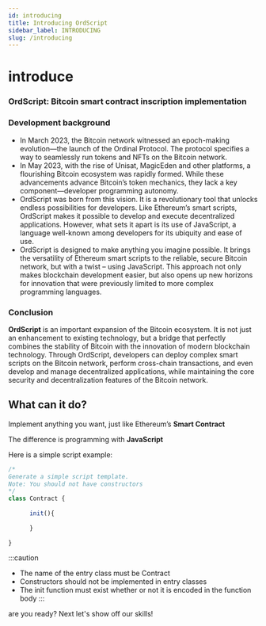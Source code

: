 ```yaml
---
id: introducing 
title: Introducing OrdScript
sidebar_label: INTRODUCING 
slug: /introducing
---
```

 
# introduce
 

### OrdScript: Bitcoin smart contract inscription implementation


### Development background
- In March 2023, the Bitcoin network witnessed an epoch-making evolution—the launch of the Ordinal Protocol. The protocol specifies a way to seamlessly run tokens and NFTs on the Bitcoin network.
- In May 2023, with the rise of Unisat, MagicEden and other platforms, a flourishing Bitcoin ecosystem was rapidly formed. While these advancements advance Bitcoin’s token mechanics, they lack a key component—developer programming autonomy.
- OrdScript was born from this vision. It is a revolutionary tool that unlocks endless possibilities for developers. Like Ethereum’s smart scripts, OrdScript makes it possible to develop and execute decentralized applications. However, what sets it apart is its use of JavaScript, a language well-known among developers for its ubiquity and ease of use.
- OrdScript is designed to make anything you imagine possible. It brings the versatility of Ethereum smart scripts to the reliable, secure Bitcoin network, but with a twist – using JavaScript. This approach not only makes blockchain development easier, but also opens up new horizons for innovation that were previously limited to more complex programming languages.

### Conclusion

  **OrdScript** is an important expansion of the Bitcoin ecosystem. It is not just an enhancement to existing technology, but a bridge that perfectly combines the stability of Bitcoin with the innovation of modern blockchain technology. Through OrdScript, developers can deploy complex smart scripts on the Bitcoin network, perform cross-chain transactions, and even develop and manage decentralized applications, while maintaining the core security and decentralization features of the Bitcoin network.

## What can it do?

Implement anything you want, just like Ethereum’s **Smart Contract**

The difference is programming with **JavaScript**

Here is a simple script example:
```javascript
/*
Generate a simple script template.
Note: You should not have constructors
*/
class Contract {
	
      init(){
        
      }
	
}
```
:::caution
- The name of the entry class must be Contract
- Constructors should not be implemented in entry classes
- The init function must exist whether or not it is encoded in the function body
:::

are you ready? Next let's show off our skills!